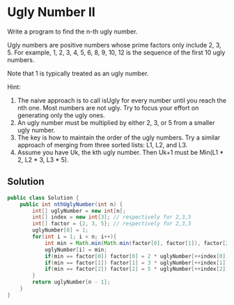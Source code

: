 # Ugly Number II

Write a program to find the n-th ugly number.

Ugly numbers are positive numbers whose prime factors only include 2, 3, 5. For example, 1, 2, 3, 4, 5, 6, 8, 9, 10, 12 is the sequence of the first 10 ugly numbers.

Note that 1 is typically treated as an ugly number.

Hint:

1. The naive approach is to call isUgly for every number until you reach the nth one. Most numbers are not ugly. Try to focus your effort on generating only the ugly ones.
2. An ugly number must be multiplied by either 2, 3, or 5 from a smaller ugly number.
3. The key is how to maintain the order of the ugly numbers. Try a similar approach of merging from three sorted lists: L1, L2, and L3.
4. Assume you have Uk, the kth ugly number. Then Uk+1 must be Min(L1 * 2, L2 * 3, L3 * 5).

## Solution

```java
public class Solution {
    public int nthUglyNumber(int n) {
        int[] uglyNumber = new int[n];
        int[] index = new int[3]; // respectively for 2,3,5
        int[] factor = {2, 3, 5}; // respectively for 2,3,5
        uglyNumber[0] = 1;
        for(int i = 1; i < n; i++){
            int min = Math.min(Math.min(factor[0], factor[1]), factor[2]);
            uglyNumber[i] = min;
            if(min == factor[0]) factor[0] = 2 * uglyNumber[++index[0]];
            if(min == factor[1]) factor[1] = 3 * uglyNumber[++index[1]];
            if(min == factor[2]) factor[2] = 5 * uglyNumber[++index[2]];            
        }
        return uglyNumber[n - 1];
    }
}
```